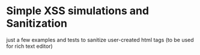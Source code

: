 # Simple XSS simulations and Sanitization

just a few examples and tests to sanitize user-created html tags (to be used for rich text editor)
